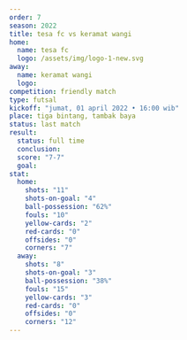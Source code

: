 ```yaml
---
order: 7
season: 2022
title: tesa fc vs keramat wangi
home:
  name: tesa fc
  logo: /assets/img/logo-1-new.svg
away:
  name: keramat wangi
  logo:
competition: friendly match
type: futsal
kickoff: "jumat, 01 april 2022 • 16:00 wib"
place: tiga bintang, tambak baya
status: last match
result:
  status: full time
  conclusion: 
  score: "7-7"
  goal: 
stat:
  home:
    shots: "11"
    shots-on-goal: "4"
    ball-possession: "62%"
    fouls: "10"
    yellow-cards: "2"
    red-cards: "0"
    offsides: "0"
    corners: "7"
  away:
    shots: "8"
    shots-on-goal: "3"
    ball-possession: "38%"
    fouls: "15"
    yellow-cards: "3"
    red-cards: "0"
    offsides: "0"
    corners: "12"
---
```


